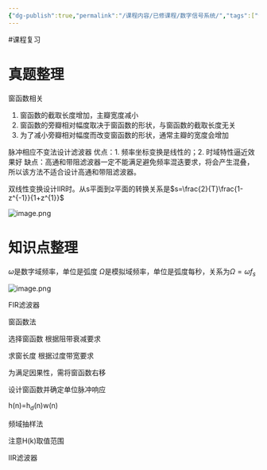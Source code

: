 ```yaml
---
{"dg-publish":true,"permalink":"/课程内容/已修课程/数字信号系统/","tags":["课程复习"],"noteIcon":"","created":"2023-12-27T20:53:14.837+08:00","updated":"2024-01-08T11:10:21.790+08:00"}
---
```


#课程复习 

# 真题整理
窗函数相关
1. 窗函数的截取长度增加，主瓣宽度减小
2. 窗函数的旁瓣相对幅度取决于窗函数的形状，与窗函数的截取长度无关
3. 为了减小旁瓣相对幅度而改变窗函数的形状，通常主瓣的宽度会增加

脉冲相应不变法设计滤波器
优点：1. 频率坐标变换是线性的；2. 时域特性逼近效果好
缺点：高通和带阻滤波器一定不能满足避免频率混迭要求，将会产生混叠，所以该方法不适合设计高通和带阻滤波器。

双线性变换设计IIR时。从s平面到z平面的转换关系是$s=\frac{2}{T}\frac{1-z^{-1}}{1+z^{1}}$

![image.png](https://cdn.jsdelivr.net/gh/Magic-cloak/Ming_Image/obsidian20240108102542.png)

# 知识点整理

$\omega$是数字域频率，单位是弧度
$\Omega$是模拟域频率，单位是弧度每秒，关系为$\Omega=\omega f_s$



![image.png](https://cdn.jsdelivr.net/gh/Magic-cloak/Ming_Image/obsidian20231228174633.png)

FIR滤波器

窗函数法

选择窗函数 根据阻带衰减要求

求窗长度 根据过度带宽要求

为满足因果性，需将窗函数右移

设计窗函数并确定单位脉冲响应

h(n)=h$_d$(n)w(n)

频域抽样法

注意H(k)取值范围

IIR滤波器



